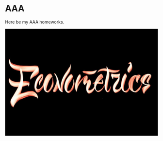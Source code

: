 # AAA
Here be my AAA homeworks.

![Econometrics logo](https://github.com/yk4r2/AAA/blob/main/Econometrics/pics/logo.jpg "econometrics pic")

